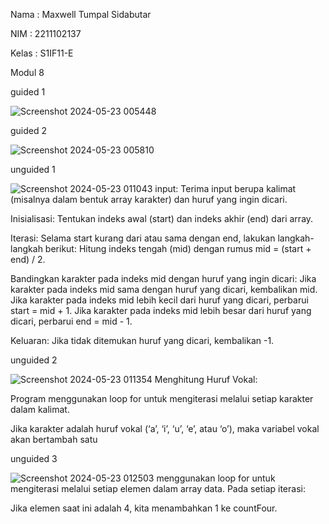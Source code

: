 Nama : Maxwell Tumpal Sidabutar

NIM : 2211102137

Kelas : S1IF11-E

Modul 8

guided 1

![Screenshot 2024-05-23 005448](https://github.com/MaxwellSidabutar/Repository-praktikum-algoritma-dan-struktur-data/assets/163196340/2bdc737e-7939-4f88-80af-211118963038)


guided 2

![Screenshot 2024-05-23 005810](https://github.com/MaxwellSidabutar/Repository-praktikum-algoritma-dan-struktur-data/assets/163196340/e7ba489b-7676-4718-be51-240073eb7410)


unguided 1

![Screenshot 2024-05-23 011043](https://github.com/MaxwellSidabutar/Repository-praktikum-algoritma-dan-struktur-data/assets/163196340/b2b92f25-8259-4a5f-94ec-4ef9ff05478a)
input: Terima input berupa kalimat (misalnya dalam bentuk array karakter) dan huruf yang ingin dicari.

Inisialisasi: Tentukan indeks awal (start) dan indeks akhir (end) dari array.

Iterasi: Selama start kurang dari atau sama dengan end, lakukan langkah-langkah berikut:
Hitung indeks tengah (mid) dengan rumus mid = (start + end) / 2.

Bandingkan karakter pada indeks mid dengan huruf yang ingin dicari:
    Jika karakter pada indeks mid sama dengan huruf yang dicari, kembalikan mid.
    Jika karakter pada indeks mid lebih kecil dari huruf yang dicari, perbarui start = mid + 1.
    Jika karakter pada indeks mid lebih besar dari huruf yang dicari, perbarui end = mid - 1.
    
Keluaran: Jika tidak ditemukan huruf yang dicari, kembalikan -1.


unguided 2

![Screenshot 2024-05-23 011354](https://github.com/MaxwellSidabutar/Repository-praktikum-algoritma-dan-struktur-data/assets/163196340/a613814d-0250-4671-a1b9-9e73ce905e24)
Menghitung Huruf Vokal:

Program menggunakan loop for untuk mengiterasi melalui setiap karakter dalam kalimat.

Jika karakter adalah huruf vokal (‘a’, ‘i’, ‘u’, ‘e’, atau ‘o’), maka variabel vokal akan bertambah satu


unguided 3

![Screenshot 2024-05-23 012503](https://github.com/MaxwellSidabutar/Repository-praktikum-algoritma-dan-struktur-data/assets/163196340/42626734-a46a-4fa8-a251-1ff7f8b8cac7)
menggunakan loop for untuk mengiterasi melalui setiap elemen dalam array data. Pada setiap iterasi:

Jika elemen saat ini adalah 4, kita menambahkan 1 ke countFour.

